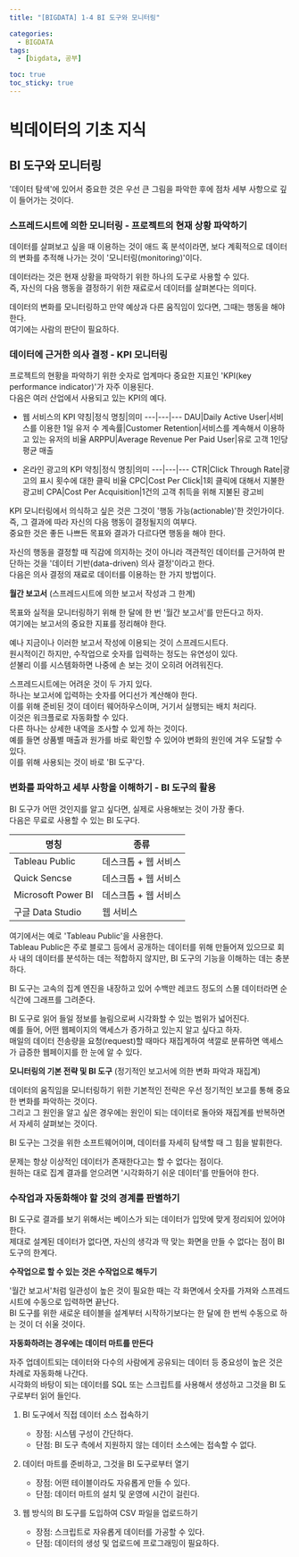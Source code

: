 ```yaml
---
title: "[BIGDATA] 1-4 BI 도구와 모니터링"

categories: 
  - BIGDATA
tags:
  - [bigdata, 공부]

toc: true
toc_sticky: true
---
```


# 빅데이터의 기초 지식

## BI 도구와 모니터링

'데이터 탐색'에 있어서 중요한 것은 우선 큰 그림을 파악한 후에 점차 세부 사항으로 깊이 들어가는 것이다.


### 스프레드시트에 의한 모니터링 - 프로젝트의 현재 상황 파악하기

데이터를 살펴보고 싶을 때 이용하는 것이 애드 혹 분석이라면, 보다 계획적으로 데이터의 변화를 추적해 나가는 것이 '모니터링(monitoring)'이다.

데이터라는 것은 현재 상황을 파악하기 위한 하나의 도구로 사용할 수 있다. <br> 즉, 자신의 다음 행동을 결정하기 위한 재료로서 데이터를 살펴본다는 의미다.

데이터의 변화를 모니터링하고 만약 예상과 다른 움직임이 있다면, 그때는 행동을 해야 한다. <br> 여기에는 사람의 판단이 필요하다.


### 데이터에 근거한 의사 결정 - KPI 모니터링

프로젝트의 현황을 파악하기 위한 숫자로 업계마다 중요한 지표인 'KPI(key performance indicator)'가 자주 이용된다. <br> 다음은 여러 산업에서 사용되고 있는 KPI의 예다.

- 웹 서비스의 KPI
    약칭|정식 명칭|의미
    ---|---|---
    DAU|Daily Active User|서비스를 이용한 1일 유저 수
    계속률|Customer Retention|서비스를 계속해서 이용하고 있는 유저의 비율
    ARPPU|Average Revenue Per Paid User|유로 고객 1인당 평균 매출

- 온라인 광고의 KPI
    약칭|정식 명칭|의미
    ---|---|---
    CTR|Click Through Rate|광고의 표시 횟수에 대한 클릭 비율
    CPC|Cost Per Click|1회 클릭에 대해서 지불한 광고비
    CPA|Cost Per Acquisition|1건의 고객 취득을 위해 지불된 광고비

KPI 모니터링에서 의식하고 싶은 것은 그것이 '행동 가능(actionable)'한 것인가이다. <br> 즉, 그 결과에 따라 자신의 다음 행동이 결정될지의 여부다. <br> 중요한 것은 좋든 나쁘든 목표와 결과가 다르다면 행동을 해야 한다.

자신의 행동을 결정할 때 직감에 의지하는 것이 아니라 객관적인 데이터를 근거하여 판단하는 것을 '데이터 기반(data-driven) 의사 결정'이라고 한다. <br> 다음은 의사 결정의 재료로 데이터를 이용하는 한 가지 방법이다.


**월간 보고서** (스프레드시트에 의한 보고서 작성과 그 한계)

목표와 실적을 모니터링하기 위해 한 달에 한 번 '월간 보고서'를 만든다고 하자. <br> 여기에는 보고서의 중요한 지표를 정리해야 한다.


예나 지금이나 이러한 보고서 작성에 이용되는 것이 스프레드시트다. <br> 원시적이긴 하지만, 수작업으로 숫자를 입력하는 정도는 유연성이 있다. <br> 섣불리 이를 시스템화하면 나중에 손 보는 것이 오히려 어려워진다.

스프레드시트에는 어려운 것이 두 가지 있다. <br> 하나는 보고서에 입력하는 숫자를 어디선가 계산해야 한다. <br> 이를 위해 준비된 것이 데이터 웨어하우스이며, 거기서 실행되는 배치 처리다. <br> 이것은 워크플로로 자동화할 수 있다. <br> 다른 하나는 상세한 내역을 조사할 수 있게 하는 것이다. <br> 예를 들면 상품별 매출과 원가를 바로 확인할 수 있어야 변화의 원인에 겨우 도달할 수 있다. <br> 이를 위해 사용되는 것이 바로 'BI 도구'다.


### 변화를 파악하고 세부 사항을 이해하기 - BI 도구의 활용

BI 도구가 어떤 것인지를 알고 싶다면, 실제로 사용해보는 것이 가장 좋다. <br> 다음은 무료로 사용할 수 있는 BI 도구다.

명칭|종류
---|---
Tableau Public|데스크톱 + 웹 서비스
Quick Sencse|데스크톱 + 웹 서비스
Microsoft Power BI|데스크톱 + 웹 서비스
구글 Data Studio|웹 서비스

여기에서는 예로 'Tableau Public'을 사용한다. <br> Tableau Public은 주로 블로그 등에서 공개하는 데이터를 위해 만들어져 있으므로 회사 내의 데이터를 분석하는 데는 적합하지 않지만, BI 도구의 기능을 이해하는 데는 충분하다.

BI 도구는 고속의 집계 엔진을 내장하고 있어 수백만 레코드 정도의 스몰 데이터라면 순식간에 그래프를 그려준다.

BI 도구로 읽어 들일 정보를 늘림으로써 시각화할 수 있는 범위가 넓어진다. <br> 예를 들어, 어떤 웹페이지의 액세스가 증가하고 있는지 알고 싶다고 하자. <br> 매일의 데이터 전송량을 요청(request)할 때마다 재집계하여 색깔로 분류하면 액세스가 급증한 웹페이지를 한 눈에 알 수 있다.


**모니터링의 기본 전략 및 BI 도구** (정기적인 보고서에 의한 변화 파악과 재집계)

데이터의 움직임을 모니터링하기 위한 기본적인 전략은 우선 정기적인 보고를 통해 중요한 변화를 파악하는 것이다. <br> 그리고 그 원인을 알고 싶은 경우에는 원인이 되는 데이터로 돌아와 재집계를 반복하면서 자세히 살펴보는 것이다.

BI 도구는 그것을 위한 소프트웨어이며, 데이터를 자세히 탐색할 때 그 힘을 발휘한다.

문제는 항상 이상적인 데이터가 존재한다고는 할 수 없다는 점이다. <br> 원하는 대로 집계 결과를 얻으려면 '시각화하기 쉬운 데이터'를 만들어야 한다.



### 수작업과 자동화해야 할 것의 경계를 판별하기

BI 도구로 결과를 보기 위해서는 베이스가 되는 데이터가 입맛에 맞게 정리되어 있어야 한다. <br> 제대로 설계된 데이터가 없다면, 자신의 생각과 딱 맞는 화면을 만들 수 없다는 점이 BI 도구의 한계다.


**수작업으로 할 수 있는 것은 수작업으로 해두기**

'월간 보고서'처럼 일관성이 높은 것이 필요한 때는 각 화면에서 숫자를 가져와 스프레드시트에 수동으로 입력하면 끝난다. <br> BI 도구를 위한 새로운 테이블을 설계부터 시작하기보다는 한 달에 한 번씩 수동으로 하는 것이 더 쉬울 것이다.



**자동화하려는 경우에는 데이터 마트를 만든다**

자주 업데이트되는 데이터와 다수의 사람에게 공유되는 데이터 등 중요성이 높은 것은 차례로 자동화해 나간다. <br> 시각화의 바탕이 되는 데이터를 SQL 또는 스크립트를 사용해서 생성하고 그것을 BI 도구로부터 읽어 들인다.

1. BI 도구에서 직접 데이터 소스 접속하기

    * 장점: 시스템 구성이 간단하다.
    * 단점: BI 도구 측에서 지원하지 않는 데이터 소스에는 접속할 수 없다.

2. 데이터 마트를 준비하고, 그것을 BI 도구로부터 열기

    * 장점: 어떤 테이블이라도 자유롭게 만들 수 있다.
    * 단점: 데이터 마트의 설치 및 운영에 시간이 걸린다.

3. 웹 방식의 BI 도구를 도입하여 CSV 파일을 업로드하기

    * 장점: 스크립트로 자유롭게 데이터를 가공할 수 있다.
    * 단점: 데이터의 생성 및 업로드에 프로그래밍이 필요하다.

